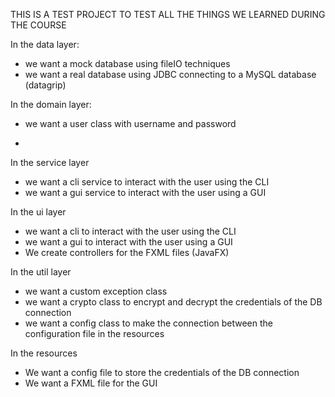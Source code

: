 THIS IS A TEST PROJECT TO TEST ALL THE THINGS WE LEARNED DURING THE COURSE

In the data layer:
- we want a mock database using fileIO techniques 
- we want a real database using JDBC connecting to a MySQL database (datagrip)

In the domain layer:
- we want a user class with username and password
*
In the service layer 
- we want a cli service to interact with the user using the CLI 
- we want a gui service to interact with the user using a GUI

In the ui layer
- we want a cli to interact with the user using the CLI
- we want a gui to interact with the user using a GUI 
- We create controllers for the FXML files (JavaFX)

In the util layer 
- we want a custom exception class
- we want a crypto class to encrypt and decrypt the credentials of the DB connection 
- we want a config class to make the connection between the configuration file in the resources

In the resources 
- We want a config file to store the credentials of the DB connection 
- We want a FXML file for the GUI
